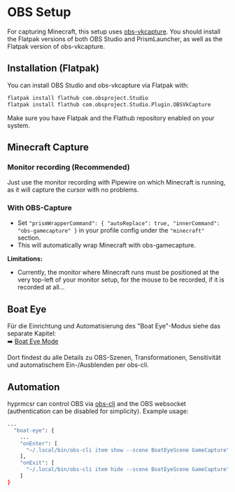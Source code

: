 # OBS Setup

For capturing Minecraft, this setup uses [obs-vkcapture](https://github.com/nowrep/obs-vkcapture).
You should install the Flatpak versions of both OBS Studio and PrismLauncher, as well as the Flatpak version of obs-vkcapture.

## Installation (Flatpak)

You can install OBS Studio and obs-vkcapture via Flatpak with:

```bash
flatpak install flathub com.obsproject.Studio
flatpak install flathub com.obsproject.Studio.Plugin.OBSVkCapture
```

Make sure you have Flatpak and the Flathub repository enabled on your system.

## Minecraft Capture

### Monitor recording (Recommended)
Just use the monitor recording with Pipewire on which Minecraft is running, as it will capture the cursor with no problems.

### With OBS-Capture
- Set `"prismWrapperCommand": { "autoReplace": true, "innerCommand": "obs-gamecapture" }` in your profile config under the `"minecraft"` section.
- This will automatically wrap Minecraft with obs-gamecapture.

**Limitations:**
- Currently, the monitor where Minecraft runs must be positioned at the very top-left of your monitor setup, for the mouse to be recorded, if it is recorded at all...

## Boat Eye

Für die Einrichtung und Automatisierung des "Boat Eye"-Modus siehe das separate Kapitel:  
➡️ [Boat Eye Mode](./016-boateye.md)

Dort findest du alle Details zu OBS-Szenen, Transformationen, Sensitivität und automatischem Ein-/Ausblenden per obs-cli.

## Automation

hyprmcsr can control OBS via [obs-cli](https://github.com/pschmitt/obs-cli) and the OBS websocket (authentication can be disabled for simplicity).
Example usage:
```bash
...
  "boat-eye": {
    ...
    "onEnter": [
      "~/.local/bin/obs-cli item show --scene BoatEyeScene GameCapture"
    ],
    "onExit": [
      "~/.local/bin/obs-cli item hide --scene BoatEyeScene GameCapture"
    ]
}
```
